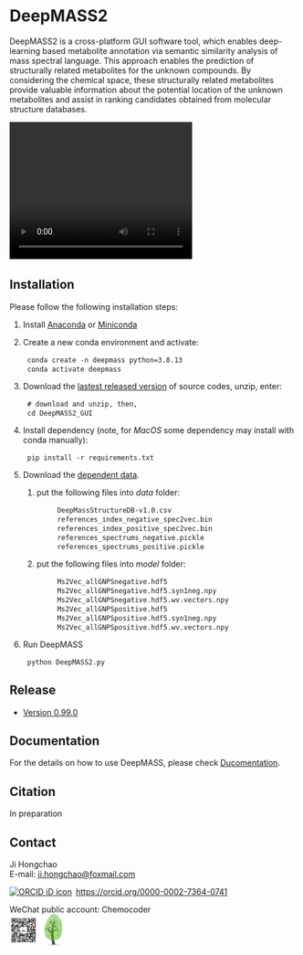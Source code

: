 # DeepMASS2

DeepMASS2 is a cross-platform GUI software tool, which enables deep-learning based metabolite annotation
 via semantic similarity analysis of mass spectral language. This approach enables the prediction 
 of structurally related metabolites for the unknown compounds. By considering the chemical space, these 
 structurally related metabolites provide valuable information about the potential location of the unknown 
 metabolites and assist in ranking candidates obtained from molecular structure databases. 


<video width="320" height="240" controls>
  <source src="https://github.com/hcji/DeepMASS2_GUI/blob/main/example/video_DeepMASS-GUI.mov" type="video/quicktime">
  Your browser does not support the video tag.
</video>


## Installation
Please follow the following installation steps:

1. Install [Anaconda](https://www.anaconda.com/)  or [Miniconda](https://docs.conda.io/en/latest/miniconda.html)   
2. Create a new conda environment and activate:

        conda create -n deepmass python=3.8.13
        conda activate deepmass

3. Download the [lastest released version](https://github.com/hcji/DeepMASS2_GUI/tags) of source codes, unzip, enter:

        # download and unzip, then,
        cd DeepMASS2_GUI
    
4. Install dependency (note, for *MacOS* some dependency may install with conda manually):

        pip install -r requirements.txt
        
5. Download the [dependent data](https://github.com/hcji/DeepMASS2_GUI/releases/tag/v0.99.0).    
    1) put the following files into *data* folder:
    
                DeepMassStructureDB-v1.0.csv
                references_index_negative_spec2vec.bin
                references_index_positive_spec2vec.bin
                references_spectrums_negative.pickle
                references_spectrums_positive.pickle
    
    2) put the following files into *model* folder:
    
                Ms2Vec_allGNPSnegative.hdf5
                Ms2Vec_allGNPSnegative.hdf5.syn1neg.npy
                Ms2Vec_allGNPSnegative.hdf5.wv.vectors.npy
                Ms2Vec_allGNPSpositive.hdf5
                Ms2Vec_allGNPSpositive.hdf5.syn1neg.npy
                Ms2Vec_allGNPSpositive.hdf5.wv.vectors.npy

6. Run DeepMASS

        python DeepMASS2.py


## Release

* [Version 0.99.0](https://github.com/hcji/DeepMASS2_GUI/releases/tag/v0.99.0)

## Documentation

For the details on how to use DeepMASS, please check [Ducomentation](https://github.com/hcji/DeepMASS2_GUI/blob/main/document/documentation.md).

## Citation

In preparation
        
## Contact

Ji Hongchao   
E-mail: ji.hongchao@foxmail.com    
<div itemscope itemtype="https://schema.org/Person"><a itemprop="sameAs" content="https://orcid.org/0000-0002-7364-0741" href="https://orcid.org/0000-0002-7364-0741" target="orcid.widget" rel="me noopener noreferrer" style="vertical-align:top;"><img src="https://orcid.org/sites/default/files/images/orcid_16x16.png" style="width:1em;margin-right:.5em;" alt="ORCID iD icon">https://orcid.org/0000-0002-7364-0741</a></div>
    
WeChat public account: Chemocoder    
<img align="center" src="https://github.com/hcji/hcji/blob/main/img/qrcode.jpg" width="20%"/>

